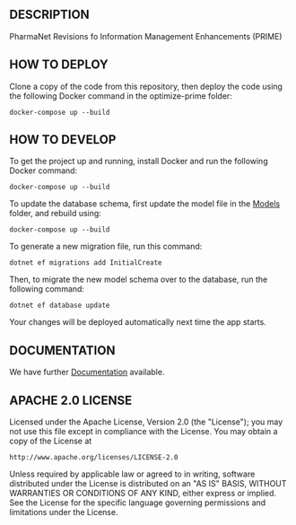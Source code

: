 ## DESCRIPTION
PharmaNet Revisions fo Information Management Enhancements (PRIME)

## HOW TO DEPLOY

Clone a copy of the code from this repository, then deploy the code using the 
following Docker command in the optimize-prime folder:

	docker-compose up --build

## HOW TO DEVELOP

To get the project up and running, install Docker and run the following
Docker command:

	docker-compose up --build	

To update the database schema, first update the model file in the
[Models](prime-dotnet-webapi/Models) folder, and rebuild using:

	docker-compose up --build

To generate a new migration file, run this command:

	dotnet ef migrations add InitialCreate

Then, to migrate the new model schema over to the database, run the
following command:

	dotnet ef database update
	
Your changes will be deployed automatically next time the app starts.

## DOCUMENTATION

We have further [Documentation](documentation/Readme.md.md) available.

## APACHE 2.0 LICENSE

Licensed under the Apache License, Version 2.0 (the "License");
you may not use this file except in compliance with the License.
You may obtain a copy of the License at

    http://www.apache.org/licenses/LICENSE-2.0

Unless required by applicable law or agreed to in writing, software
distributed under the License is distributed on an "AS IS" BASIS,
WITHOUT WARRANTIES OR CONDITIONS OF ANY KIND, either express or implied.
See the License for the specific language governing permissions and
limitations under the License.
